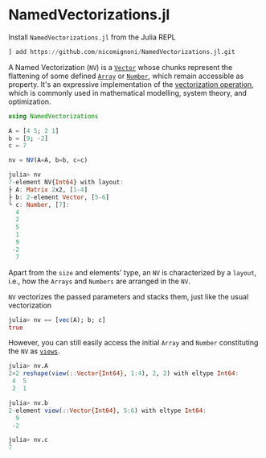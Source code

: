 # NamedVectorizations.jl

Install `NamedVectorizations.jl` from the Julia REPL
```julia
] add https://github.com/nicomignoni/NamedVectorizations.jl.git
```

A Named Vectorization (`NV`) is a [`Vector`](https://docs.julialang.org/en/v1/base/arrays/#Base.Vector-Tuple%7BUndefInitializer,%20Any%7D) whose chunks represent the flattening of some defined [`Array`](https://docs.julialang.org/en/v1/base/arrays/#Core.Array-Tuple{UndefInitializer,%20Any}) or [`Number`](https://docs.julialang.org/en/v1/base/numbers/), which remain accessible as property. It's an expressive implementation of the [vectorization operation](https://en.wikipedia.org/wiki/Vectorization_(mathematics)), which is commonly used in mathematical modelling, system theory, and optimization. 

```julia
using NamedVectorizations

A = [4 5; 2 1]
b = [9; -2]
c = 7

nv = NV(A=A, b=b, c=c)

julia> nv
7-element NV{Int64} with layout:
├ A: Matrix 2x2, [1-4]
├ b: 2-element Vector, [5-6]
└ c: Number, [7]:
  4
  2
  5
  1
  9
 -2
  7
```

Apart from the `size` and elements' type, an `NV` is characterized by a `layout`, i.e., how the `Arrays` and `Numbers` are arranged in the `NV`. 

`NV` vectorizes the passed parameters and stacks them, just like the usual vectorization

```julia
julia> nv == [vec(A); b; c]
true
```

However, you can still easily access the initial `Array` and `Number` constituting the `NV` as [`views`](https://docs.julialang.org/en/v1/base/arrays/#Views-(SubArrays-and-other-view-types)). 

```julia
julia> nv.A
2×2 reshape(view(::Vector{Int64}, 1:4), 2, 2) with eltype Int64:
 4  5
 2  1

julia> nv.b
2-element view(::Vector{Int64}, 5:6) with eltype Int64:
  9
 -2

julia> nv.c
7
```
